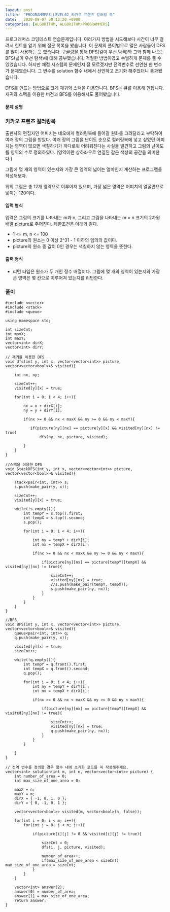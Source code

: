 ```yaml
---
layout: post
title:  "PROGRAMMERS_LEVEL02_카카오 프렌즈 컬러링 북"
date:   2020-09-07 00:12:20 +0900
categories: [ALGORITHM, ALGORITHM/PROGRAMMERS]
---
```


프로그래머스 코딩테스트 연습문제입니다. 여러가지 방법을 시도해보다 시간이 너무 걸려서 힌트를 얻기 위해 질문 목록을 봤습니다. 이 문제의 풀이법으로 많은 사람들이 DFS를 많이 사용하는 듯 했습니다. 구글링을 통해 DFS(깊이 우선 탐색)와 그와 함께 나오는 BFS(넓이 우선 탐색)에 대해 공부했습니다. 적절한 방법이였고 수월하게 문제를 풀 수 있었습니다. 하지만 채점 시스템의 문제인지 잘 모르겠지만 전역변수로 선언한 한 변수가 문제였습니다. 그 변수를 solution 함수 내에서 선언하고 초기화 해주었더니 통과됐습니다.

DFS를 만드는 방법으로 크게 재귀와 스택을 이용합니다. BFS는 큐를 이용해 만듭니다. 재귀와 스택을 이용한 버전과 BFS를 이용해서도 풀어봤습니다.

#### 문제 설명
### 카카오 프렌즈 컬러링북
출판사의 편집자인 어피치는 네오에게 컬러링북에 들어갈 원화를 그려달라고 부탁하여 여러 장의 그림을 받았다. 여러 장의 그림을 난이도 순으로 컬러링북에 넣고 싶었던 어피치는 영역이 많으면 색칠하기가 까다로워 어려워진다는 사실을 발견하고 그림의 난이도를 영역의 수로 정의하였다. (영역이란 상하좌우로 연결된 같은 색상의 공간을 의미한다.)

그림에 몇 개의 영역이 있는지와 가장 큰 영역의 넓이는 얼마인지 계산하는 프로그램을 작성해보자.

위의 그림은 총 12개 영역으로 이루어져 있으며, 가장 넓은 영역은 어피치의 얼굴면으로 넓이는 120이다.

#### 입력 형식
입력은 그림의 크기를 나타내는 m과 n, 그리고 그림을 나타내는 m × n 크기의 2차원 배열 picture로 주어진다. 제한조건은 아래와 같다.
- 1 <= m, n <= 100
- picture의 원소는 0 이상 2^31 - 1 이하의 임의의 값이다.
- picture의 원소 중 값이 0인 경우는 색칠하지 않는 영역을 뜻한다.

#### 출력 형식
- 리턴 타입은 원소가 두 개인 정수 배열이다. 그림에 몇 개의 영역이 있는지와 가장 큰 영역은 몇 칸으로 이루어져 있는지를 리턴한다.

### 풀이
```
#include <vector>
#include <stack>
#include <queue>

using namespace std;

int sizeCnt;
int maxX;
int maxY;
vector<int> dirX;
vector<int> dirY;

// 재귀을 이용한 DFS
void dfs(int y, int x, vector<vector<int>> picture, vector<vector<bool>>& visited){

    int nx, ny;

    sizeCnt++;
    visited[y][x] = true;

    for(int i = 0; i < 4; i++){

        nx = x + dirX[i];
        ny = y + dirY[i];

        if(nx >= 0 && nx < maxX && ny >= 0 && ny < maxY){

           if(picture[ny][nx] == picture[y][x] && visited[ny][nx] != true)
               dfs(ny, nx, picture, visited);

        }
    }
}

//스택을 이용한 DFS
void StackDFS(int y, int x, vector<vector<int>> picture, vector<vector<bool>>& visited){

    stack<pair<int, int>> s;
    s.push(make_pair(y, x));

    sizeCnt++;
    visited[y][x] = true;

    while(!s.empty()){
        int tempY = s.top().first;
        int tempX = s.top().second;
        s.pop();

        for(int i = 0; i < 4; i++){

            int ny = tempY + dirY[i];
            int nx = tempX + dirX[i];

            if(nx >= 0 && nx < maxX && ny >= 0 && ny < maxY){

                if(picture[ny][nx] == picture[tempY][tempX] && visited[ny][nx] != true){

                    sizeCnt++;
                    visited[ny][nx] = true;
                    //s.push(make_pair(tempY, tempX));
                    s.push(make_pair(ny, nx));
                }
            }
        }
    }
}

//BFS
void BFS(int y, int x, vector<vector<int>> picture, vector<vector<bool>>& visited){
    queue<pair<int, int>> q;
    q.push(make_pair(y, x));

    visited[y][x] = true;
    sizeCnt++;

    while(!q.empty()){
        int tempY = q.front().first;
        int tempX = q.front().second;
        q.pop();

        for(int i = 0; i < 4; i++){
            int ny = tempY + dirY[i];
            int nx = tempX + dirX[i];

            if(nx >= 0 && nx < maxX && ny >= 0 && ny < maxY){

                if(picture[ny][nx] == picture[tempY][tempX] && visited[ny][nx] != true){

                    sizeCnt++;
                    visited[ny][nx] = true;                
                    q.push(make_pair(ny, nx));
                }
            }
        }

    }
}

// 전역 변수를 정의할 경우 함수 내에 초기화 코드를 꼭 작성해주세요.
vector<int> solution(int m, int n, vector<vector<int>> picture) {
    int number_of_area = 0;
    int max_size_of_one_area = 0;

    maxX = n;
    maxY = m;
    dirX = { -1, 0, 1, 0 };
    dirY = { 0, -1, 0, 1 };

    vector<vector<bool>> visited(m, vector<bool>(n, false));

    for(int i = 0; i < m; i++){
        for(int j = 0; j < n; j++){

            if(picture[i][j] != 0 && visited[i][j] != true){

                sizeCnt = 0;
                dfs(i, j, picture, visited);

                number_of_area++;
                if(max_size_of_one_area < sizeCnt) max_size_of_one_area = sizeCnt;
            }
        }
    }    

    vector<int> answer(2);
    answer[0] = number_of_area;
    answer[1] = max_size_of_one_area;
    return answer;
}
```
